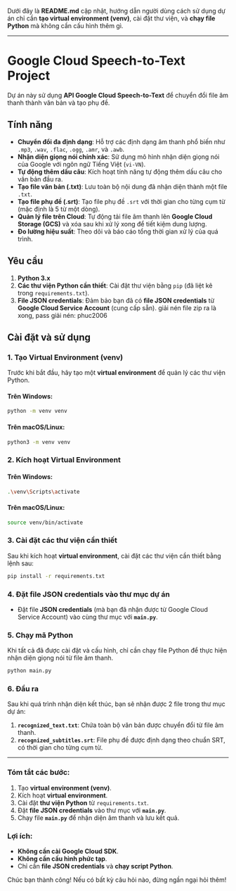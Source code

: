 Dưới đây là **README.md** cập nhật, hướng dẫn người dùng cách sử dụng dự án chỉ cần **tạo virtual environment (venv)**, cài đặt thư viện, và **chạy file Python** mà không cần cấu hình thêm gì.

---

# Google Cloud Speech-to-Text Project

Dự án này sử dụng **API Google Cloud Speech-to-Text** để chuyển đổi file âm thanh thành văn bản và tạo phụ đề.

## Tính năng

* **Chuyển đổi đa định dạng**: Hỗ trợ các định dạng âm thanh phổ biến như `.mp3`, `.wav`, `.flac`, `.ogg`, `.amr`, và `.awb`.
* **Nhận diện giọng nói chính xác**: Sử dụng mô hình nhận diện giọng nói của Google với ngôn ngữ Tiếng Việt (`vi-VN`).
* **Tự động thêm dấu câu**: Kích hoạt tính năng tự động thêm dấu câu cho văn bản đầu ra.
* **Tạo file văn bản (.txt)**: Lưu toàn bộ nội dung đã nhận diện thành một file `.txt`.
* **Tạo file phụ đề (.srt)**: Tạo file phụ đề `.srt` với thời gian cho từng cụm từ (mặc định là 5 từ một dòng).
* **Quản lý file trên Cloud**: Tự động tải file âm thanh lên **Google Cloud Storage (GCS)** và xóa sau khi xử lý xong để tiết kiệm dung lượng.
* **Đo lường hiệu suất**: Theo dõi và báo cáo tổng thời gian xử lý của quá trình.

## Yêu cầu

1. **Python 3.x**
2. **Các thư viện Python cần thiết**: Cài đặt thư viện bằng `pip` (đã liệt kê trong `requirements.txt`).
3. **File JSON credentials**: Đảm bảo bạn đã có **file JSON credentials** từ **Google Cloud Service Account** (cung cấp sẵn). giải nén file zip ra là xong, pass giải nén: phuc2006

## Cài đặt và sử dụng

### 1. Tạo Virtual Environment (venv)

Trước khi bắt đầu, hãy tạo một **virtual environment** để quản lý các thư viện Python.

#### Trên Windows:

```bash
python -m venv venv
```

#### Trên macOS/Linux:

```bash
python3 -m venv venv
```

### 2. Kích hoạt Virtual Environment

#### Trên Windows:

```bash
.\venv\Scripts\activate
```

#### Trên macOS/Linux:

```bash
source venv/bin/activate
```

### 3. Cài đặt các thư viện cần thiết

Sau khi kích hoạt **virtual environment**, cài đặt các thư viện cần thiết bằng lệnh sau:

```bash
pip install -r requirements.txt
```

### 4. Đặt file JSON credentials vào thư mục dự án

* Đặt file **JSON credentials** (mà bạn đã nhận được từ Google Cloud Service Account) vào cùng thư mục với **`main.py`**.

### 5. Chạy mã Python

Khi tất cả đã được cài đặt và cấu hình, chỉ cần chạy file Python để thực hiện nhận diện giọng nói từ file âm thanh.

```bash
python main.py
```

### 6. Đầu ra

Sau khi quá trình nhận diện kết thúc, bạn sẽ nhận được 2 file trong thư mục dự án:

1. **`recognized_text.txt`**: Chứa toàn bộ văn bản được chuyển đổi từ file âm thanh.
2. **`recognized_subtitles.srt`**: File phụ đề được định dạng theo chuẩn SRT, có thời gian cho từng cụm từ.

---

### Tóm tắt các bước:

1. Tạo **virtual environment (venv)**.
2. Kích hoạt **virtual environment**.
3. Cài đặt **thư viện Python** từ `requirements.txt`.
4. Đặt **file JSON credentials** vào thư mục với **`main.py`**.
5. Chạy file **`main.py`** để nhận diện âm thanh và lưu kết quả.

### Lợi ích:

* **Không cần cài Google Cloud SDK**.
* **Không cần cấu hình phức tạp**.
* Chỉ cần **file JSON credentials** và **chạy script Python**.

Chúc bạn thành công! Nếu có bất kỳ câu hỏi nào, đừng ngần ngại hỏi thêm!
